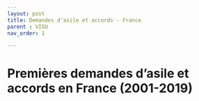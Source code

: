 ```yaml
---
layout: post
title: Demandes d'asile et accords - France
parent : VISU
nav_order: 1

---
```


# Premières demandes d’asile et accords en France (2001-2019)

<script>
  const password = prompt("Veuillez entrer le mot de passe pour accéder à cette page:");
  if (password !== "motdepassedatasile") {
    alert("Mot de passe incorrect !");
    window.location.href = "https://datasile.org/visualisation/graphiques1-20220610.html"; // Redirection si le mot de passe est incorrect
  }
</script>

<div id="graph1">
  <div class="introduction1"></div>
  <div class="viewof-dataG" style="margin-bottom: 0.5em"></div>
  <div class="graphique1"></div>
  <div class="legende1"></div>
</div>

<script type="module">
import {Runtime, Inspector} from "https://cdn.jsdelivr.net/npm/@observablehq/runtime@4/dist/runtime.js";
import define from "https://api.observablehq.com/d/65fe5202d85f33e2.js?v=3";
new Runtime().module(define, name => {
  if (name === "introduction1") return new Inspector(document.querySelector("#graph1 .introduction1"));
  if (name === "graphique1") return new Inspector(document.querySelector("#graph1 .graphique1"));
  if (name === "viewof dataG") return new Inspector(document.querySelector("#graph1 .viewof-dataG"));
  if (name === "legende1") return new Inspector(document.querySelector("#graph1 .legende1"));
});
</script>
